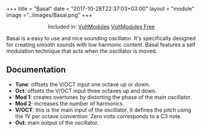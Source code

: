 +++
title = "Basal"
date = "2017-10-28T22:37:03+03:00"
layout = "module"
image ="../images/Basal.png"
+++

<center>Included in: <a href="/premium/" class="btn btn-primary" role="button">VultModules</a> <a href="/free/" class="btn btn-primary" role="button">VultModules Free</a> </center>

Basal is a easy to use and nice sounding oscillator. It's specifically designed for creating smooth sounds with low harmonic content. Basal features a self modulation technique that acts when the oscillator is moved.

## Documentation

- **Tune**: offsets the V/OCT input one octave up or down.
- **Oct**: offsets the V/OCT input three octaves up and down.
- **Mod 1**: creates overtones by distorting the phase of the main oscillator.
- **Mod 2**: increases the number of harmonics.
- **V/OCT**: this is the main input of the oscillator. It defines the pitch using the 1V per octave convention. Zero volts corresponds to a C3 note.
- **Out**: main output of the oscillator.
